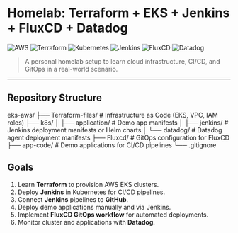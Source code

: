 # Homelab: Terraform + EKS + Jenkins + FluxCD + Datadog

![AWS](https://img.shields.io/badge/AWS-EKS-blue?logo=amazon-aws&logoColor=white)
![Terraform](https://img.shields.io/badge/Terraform-Cloud-blue?logo=terraform&logoColor=white)
![Kubernetes](https://img.shields.io/badge/Kubernetes-cluster-blue?logo=kubernetes&logoColor=white)
![Jenkins](https://img.shields.io/badge/Jenkins-CI-orange?logo=jenkins&logoColor=white)
![FluxCD](https://img.shields.io/badge/FluxCD-GitOps-blue?logo=fluxcd&logoColor=white)
![Datadog](https://img.shields.io/badge/Datadog-Monitoring-blue?logo=datadog&logoColor=white)

> A personal homelab setup to learn cloud infrastructure, CI/CD, and GitOps in a real-world scenario.

---

## Repository Structure

eks-aws/
├── Terraform-files/ # Infrastructure as Code (EKS, VPC, IAM roles)
├── k8s/
│ ├── application/ # Demo app manifests
│ ├── jenkins/ # Jenkins deployment manifests or Helm charts
│ └── datadog/ # Datadog agent deployment manifests
├── Fluxcd/ # GitOps configuration for FluxCD
├── app-code/ # Demo applications for CI/CD pipelines
└── .gitignore

## Goals

1. Learn **Terraform** to provision AWS EKS clusters.  
2. Deploy **Jenkins** in Kubernetes for CI/CD pipelines.  
3. Connect **Jenkins** pipelines to **GitHub**.  
4. Deploy demo applications manually and via Jenkins.  
5. Implement **FluxCD GitOps workflow** for automated deployments.  
6. Monitor cluster and applications with **Datadog**.
